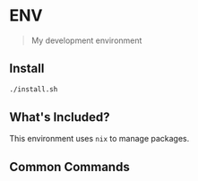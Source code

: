 # ENV

> My development environment

## Install

```sh
./install.sh
```

## What's Included?

This environment uses `nix` to manage packages.

## Common Commands

